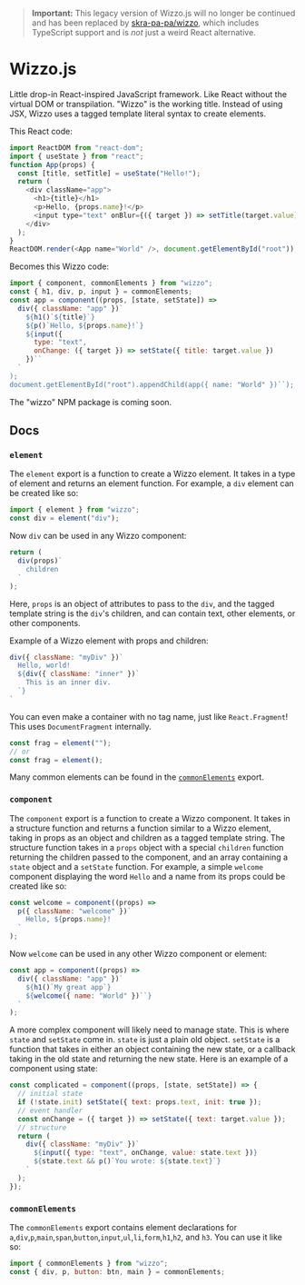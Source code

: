> **Important:** This legacy version of Wizzo.js will no longer be continued and has been replaced by [skra-pa-pa/wizzo](https://github.com/skra-pa-pa/wizzo), which includes TypeScript support and is *not* just a weird React alternative.

# Wizzo.js
Little drop-in React-inspired JavaScript framework. Like React without the virtual DOM or transpilation. "Wizzo" is the working title. 
Instead of using JSX, Wizzo uses a tagged template literal syntax to create elements.

This React code:
```js
import ReactDOM from "react-dom";
import { useState } from "react";
function App(props) {
  const [title, setTitle] = useState("Hello!");
  return (
    <div className="app">
      <h1>{title}</h1>
      <p>Hello, {props.name}!</p>
      <input type="text" onBlur={({ target }) => setTitle(target.value)} value={title} />
    </div>
  );
}
ReactDOM.render(<App name="World" />, document.getElementById("root"));
```
Becomes this Wizzo code:
```js
import { component, commonElements } from "wizzo";
const { h1, div, p, input } = commonElements;
const app = component((props, [state, setState]) => 
  div({ className: "app" })`
    ${h1()`${title}`}
    ${p()`Hello, ${props.name}!`}
    ${input({ 
      type: "text", 
      onChange: ({ target }) => setState({ title: target.value }) 
    })``
  `
);
document.getElementById("root").appendChild(app({ name: "World" })``);
```
The "wizzo" NPM package is coming soon.

## Docs

### `element`
The `element` export is a function to create a Wizzo element. It takes in a type of element and returns an element function.
For example, a `div` element can be created like so:
```js
import { element } from "wizzo";
const div = element("div");
```
Now `div` can be used in any Wizzo component:
```js
return (
  div(props)`
    children
  `
);
```
Here, `props` is an object of attributes to pass to the `div`, and the tagged template string is the `div`'s children, and can contain text, other elements, or other components.

Example of a Wizzo element with props and children:
```js
div({ className: "myDiv" })`
  Hello, world!
  ${div({ className: "inner" })`
    This is an inner div.
  `}
`
```
You can even make a container with no tag name, just like `React.Fragment`! This uses `DocumentFragment` internally.
```js
const frag = element("");
// or
const frag = element();
```
Many common elements can be found in the [`commonElements`](#commonElements) export.

### `component`
The `component` export is a function to create a Wizzo component. It takes in a structure function and returns a function similar to a Wizzo element, taking in props as an object and children as a tagged template string.
The structure function takes in a `props` object with a special `children` function returning the children passed to the component, and an array containing a `state` object and a `setState` function.
For example, a simple `welcome` component displaying the word `Hello` and a name from its props could be created like so:
```js
const welcome = component((props) => 
  p({ className: "welcome" })`
    Hello, ${props.name}!
  `
);
```
Now `welcome` can be used in any other Wizzo component or element:
```js
const app = component((props) => 
  div({ className: "app" })`
    ${h1()`My great app`}
    ${welcome({ name: "World" })``}
  `
);
```
A more complex component will likely need to manage state. This is where `state` and `setState` come in.
`state` is just a plain old object. `setState` is a function that takes in either an object containing the new state, or a callback taking in the old state and returning the new state.
Here is an example of a component using state:
```js
const complicated = component((props, [state, setState]) => {
  // initial state
  if (!state.init) setState({ text: props.text, init: true });
  // event handler
  const onChange = ({ target }) => setState({ text: target.value });
  // structure
  return (
    div({ className: "myDiv" })`
      ${input({ type: "text", onChange, value: state.text })}
      ${state.text && p()`You wrote: ${state.text}`}
    `
  );
});
```

### `commonElements`
The `commonElements` export contains element declarations for `a`,`div`,`p`,`main`,`span`,`button`,`input`,`ul`,`li`,`form`,`h1`,`h2`, and `h3`. You can use it like so:
```js
import { commonElements } from "wizzo";
const { div, p, button: btn, main } = commonElements;
```
